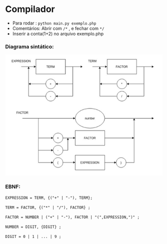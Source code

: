 # Compilador

 - Para rodar : ``` python main.py exemplo.php ```
 - Comentários: Abrir com `/*` , e fechar com `*/`
 - Inserir a conta(1+2) no arquivo exemplo.php

### Diagrama sintático:

![alt text](diagrama.jpeg)

### EBNF:


`EXPRESSION = TERM, {("+" | "-"), TERM}; `

`TERM = FACTOR, {("*" | "/"), FACTOR} ;`

`FACTOR = NUMBER | ("+" | "-"), FACTOR | "(",EXPRESSION,")" ;`

`NUMBER = DIGIT, {DIGIT} ; `

`DIGIT = 0 | 1 | ... | 9 ;`
